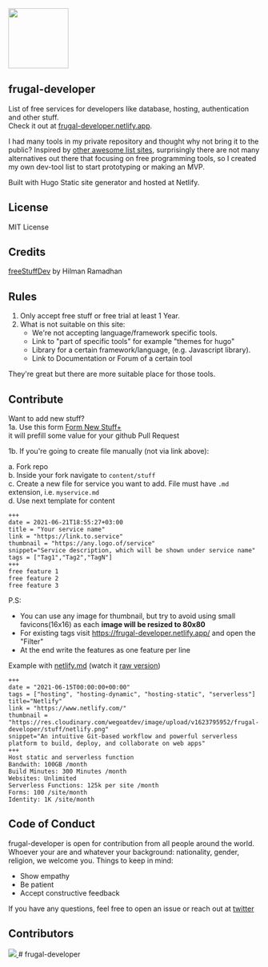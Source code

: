 <img src="https://i.ibb.co/ZHwQF1b/Screen-Shot-2022-09-23-at-15-50-49-removebg-preview.png" width="120px"/>


## frugal-developer
List of free services for developers like database, hosting, authentication and other stuff.  
Check it out at [frugal-developer.netlify.app](https://frugal-developer.netlify.app). 

I had many tools in my private repository and thought why not bring it to the public?
Inspired by [other awesome list sites](https://frugal-developer.netlify.app/tags/awesome-list/), surprisingly there are not many alternatives out there that focusing on free programming tools, so I created my own dev-tool list to start prototyping or making an MVP.


Built with Hugo Static site generator and hosted at Netlify.

## License
MIT License

## Credits
[freeStuffDev](https://github.com/hilmanski/freeStuffDev) by Hilman Ramadhan

## Rules
1. Only accept free stuff or free trial at least 1 Year.
2. What is not suitable on this site:   
   - We're not accepting language/framework specific tools. 
   - Link to "part of specific tools" for example "themes for hugo"
   - Library for a certain framework/language, (e.g. Javascript library). 
   - Link to Documentation or Forum of a certain tool

They're great but there are more suitable place for those tools. 

## Contribute
Want to add new stuff?   
1a. Use this form
[Form New Stuff+](https://frugal-developer.netlify.app/new-stuff)  
it will prefill some value for your github Pull Request

1b. If you're going to create file manually (not via link above):

a. Fork repo  
b. Inside your fork navigate to `content/stuff`  
c. Create a new file for service you want to add. File must have `.md` extension, i.e. `myservice.md`  
d. Use next template for content

```
+++
date = 2021-06-21T18:55:27+03:00
title = "Your service name"
link = "https://link.to.service"
thumbnail = "https://any.logo.of/service"
snippet="Service description, which will be shown under service name"
tags = ["Tag1","Tag2","TagN"]
+++ 
free feature 1
free feature 2
free feature 3
```

P.S:

- You can use any image for thumbnail, but try to avoid using small favicons(16x16) as each **image will be resized to 80x80**
- For existing tags visit https://frugal-developer.netlify.app/ and open the "Filter"
- At the end write the features as one feature per line

Example with [netlify.md](https://github.com/NEK-RA/frugal-developer/blob/main/content/stuff/netlify.md) (watch it [raw version](https://raw.githubusercontent.com/NEK-RA/frugal-developer/main/content/stuff/netlify.md))
```
+++
date = "2021-06-15T00:00:00+00:00"
tags = ["hosting", "hosting-dynamic", "hosting-static", "serverless"]
title="Netlify"
link = "https://www.netlify.com/"
thumbnail = "https://res.cloudinary.com/wegoatdev/image/upload/v1623795952/frugal-developer/stuff/netlify.png"
snippet="An intuitive Git-based workflow and powerful serverless platform to build, deploy, and collaborate on web apps"
+++
Host static and serverless function
Bandwith: 100GB /month
Build Minutes: 300 Minutes /month
Websites: Unlimited
Serverless Functions: 125k per site /month
Forms: 100 /site/month
Identity: 1K /site/month
```

## Code of Conduct
frugal-developer is open for contribution from all people around the world. Whoever your are and whatever your background: nationality, gender, religion, we welcome you. Things to keep in mind:
- Show empathy
- Be patient
- Accept constructive feedback

If you have any questions, feel free to open an issue or reach out at [twitter](https://twitter.com/ishandutta2007)

## Contributors
<a href="https://github.com/ishandutta2007/frugal-developer/graphs/contributors">
  <img src="https://contrib.rocks/image?repo=ishandutta2007/frugal-developer" />
</a>
# frugal-developer
